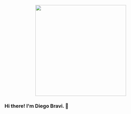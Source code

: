 <div id="header" align="center">
<img src="https://media1.giphy.com/media/h408T6Y5GfmXBKW62l/giphy.gif?cid=790b76117dfdc013803c71f1586048b70defe47d171086e7&rid=giphy.gif&ct=g" width="300"/>
</div>

### Hi there! I'm Diego Bravi. 👋





